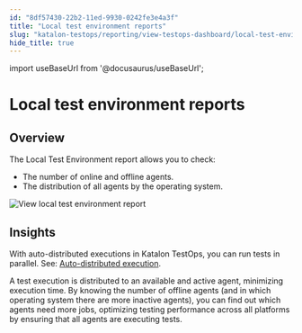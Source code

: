```yaml
---
id: "8df57430-22b2-11ed-9930-0242fe3e4a3f"
title: "Local test environment reports"
slug: "katalon-testops/reporting/view-testops-dashboard/local-test-environment-reports"
hide_title: true
---
```

import useBaseUrl from '@docusaurus/useBaseUrl';


# <a id="id_dashboard-local-test-environment" class="anchor_top_offset"/><a id="ariaid-title1" class="anchor_top_offset"/>Local test environment reports


## Overview

<p xmlns="http://www.w3.org/1999/xhtml" className="p">The <span className="ph uicontrol">Local Test Environment</span> report allows you to check:</p> 
<ul xmlns="http://www.w3.org/1999/xhtml" className="ul"><li className="li">The number of online and offline agents.</li><li className="li">The distribution of all agents by the operating system.</li></ul> 
<p xmlns="http://www.w3.org/1999/xhtml" className="p"><img className="image" src={useBaseUrl("/8df79710-22b2-11ed-9930-0242fe3e4a3f.png")} alt="View local test environment report" /></p> 

## Insights

<p xmlns="http://www.w3.org/1999/xhtml" className="p">With auto-distributed executions in <span className="ph">Katalon TestOps</span>, you can run   tests in parallel. See: <a className="xref" href="/docs/legacy/katalon-testops/remote-execution/local-test-environments/auto-distributed-executions">Auto-distributed     execution</a>.</p> 
<p xmlns="http://www.w3.org/1999/xhtml" className="p">A test execution is distributed to an available and active   agent, minimizing execution time. By knowing the number of offline   agents (and in which operating system there are more inactive   agents), you can find out which agents need more jobs, optimizing   testing performance across all platforms by ensuring that all   agents are executing tests.</p> 
    
